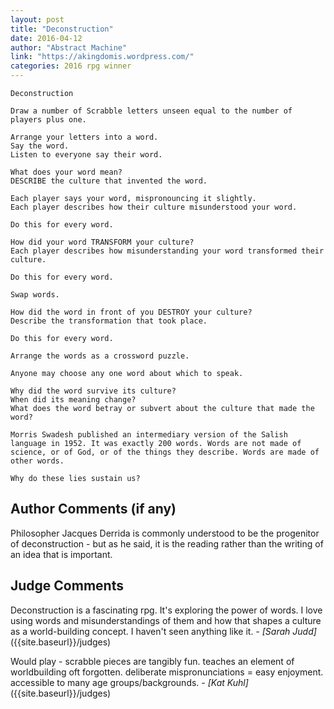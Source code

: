 ```yaml
---
layout: post
title: "Deconstruction"
date: 2016-04-12
author: "Abstract Machine"
link: "https://akingdomis.wordpress.com/"
categories: 2016 rpg winner
---
```

```
Deconstruction

Draw a number of Scrabble letters unseen equal to the number of players plus one.

Arrange your letters into a word.
Say the word.
Listen to everyone say their word.

What does your word mean?
DESCRIBE the culture that invented the word.

Each player says your word, mispronouncing it slightly.
Each player describes how their culture misunderstood your word.

Do this for every word.

How did your word TRANSFORM your culture?
Each player describes how misunderstanding your word transformed their culture.

Do this for every word.

Swap words.

How did the word in front of you DESTROY your culture?
Describe the transformation that took place.

Do this for every word.

Arrange the words as a crossword puzzle.

Anyone may choose any one word about which to speak.

Why did the word survive its culture?
When did its meaning change?
What does the word betray or subvert about the culture that made the word?

Morris Swadesh published an intermediary version of the Salish language in 1952. It was exactly 200 words. Words are not made of science, or of God, or of the things they describe. Words are made of other words.

Why do these lies sustain us?
```
## Author Comments (if any)

Philosopher Jacques Derrida is commonly understood to be the progenitor of deconstruction - but as he said, it is the reading rather than the writing of an idea that is important.

## Judge Comments
Deconstruction is a fascinating rpg. It's exploring the power of words. I love using words and misunderstandings of them and how that shapes a culture as a world-building concept. I haven't seen anything like it. _- [Sarah Judd]_({{site.baseurl}}/judges)

Would play - scrabble pieces are tangibly fun. teaches an element of worldbuilding oft forgotten. deliberate mispronunciations = easy enjoyment. accessible to many age groups/backgrounds. _- [Kat Kuhl]_({{site.baseurl}}/judges)
